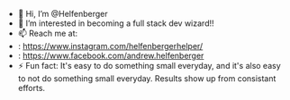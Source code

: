 - 👋 Hi, I’m @Helfenberger
- 👀 I’m interested in becoming a full stack dev wizard!!
- 📫 Reach me at:
- : https://www.instagram.com/helfenbergerhelper/
- : https://www.facebook.com/andrew.helfenberger
- ⚡ Fun fact: It's easy to do something small everyday, and it's also easy to not do something small everyday. Results show up from consistant efforts.
<!---
Helfenberger/Helfenberger is a ✨ special ✨ repository because its `README.md` (this file) appears on your GitHub profile.
You can click the Preview link to take a look at your changes.
--->
